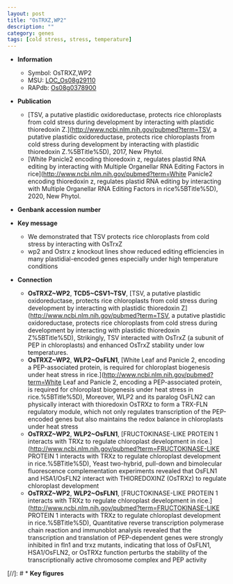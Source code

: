 ```yaml
---
layout: post
title: "OsTRXZ,WP2"
description: ""
category: genes
tags: [cold stress, stress, temperature]
---
```


* **Information**  
    + Symbol: OsTRXZ,WP2  
    + MSU: [LOC_Os08g29110](http://rice.plantbiology.msu.edu/cgi-bin/ORF_infopage.cgi?orf=LOC_Os08g29110)  
    + RAPdb: [Os08g0378900](http://rapdb.dna.affrc.go.jp/viewer/gbrowse_details/irgsp1?name=Os08g0378900)  

* **Publication**  
    + [TSV, a putative plastidic oxidoreductase, protects rice chloroplasts from cold stress during development by interacting with plastidic thioredoxin Z.](http://www.ncbi.nlm.nih.gov/pubmed?term=TSV, a putative plastidic oxidoreductase, protects rice chloroplasts from cold stress during development by interacting with plastidic thioredoxin Z.%5BTitle%5D), 2017, New Phytol.
    + [White Panicle2 encoding thioredoxin z, regulates plastid RNA editing by interacting with Multiple Organellar RNA Editing Factors in rice](http://www.ncbi.nlm.nih.gov/pubmed?term=White Panicle2 encoding thioredoxin z, regulates plastid RNA editing by interacting with Multiple Organellar RNA Editing Factors in rice%5BTitle%5D), 2020, New Phytol.

* **Genbank accession number**  

* **Key message**  
    + We demonstrated that TSV protects rice chloroplasts from cold stress by interacting with OsTrxZ
    + wp2 and Ostrx z knockout lines show reduced editing efficiencies in many plastidial-encoded genes especially under high temperature conditions

* **Connection**  
    + __OsTRXZ~WP2__, __TCD5~CSV1~TSV__, [TSV, a putative plastidic oxidoreductase, protects rice chloroplasts from cold stress during development by interacting with plastidic thioredoxin Z](http://www.ncbi.nlm.nih.gov/pubmed?term=TSV, a putative plastidic oxidoreductase, protects rice chloroplasts from cold stress during development by interacting with plastidic thioredoxin Z%5BTitle%5D), Strikingly, TSV interacted with OsTrxZ (a subunit of PEP in chloroplasts) and enhanced OsTrxZ stability under low temperatures.
    + __OsTRXZ~WP2__, __WLP2~OsFLN1__, [White Leaf and Panicle 2, encoding a PEP-associated protein, is required for chloroplast biogenesis under heat stress in rice.](http://www.ncbi.nlm.nih.gov/pubmed?term=White Leaf and Panicle 2, encoding a PEP-associated protein, is required for chloroplast biogenesis under heat stress in rice.%5BTitle%5D),  Moreover, WLP2 and its paralog OsFLN2 can physically interact with thioredoxin OsTRXz to form a TRX-FLN regulatory module, which not only regulates transcription of the PEP-encoded genes but also maintains the redox balance in chloroplasts under heat stress
    + __OsTRXZ~WP2__, __WLP2~OsFLN1__, [FRUCTOKINASE-LIKE PROTEIN 1 interacts with TRXz to regulate chloroplast development in rice.](http://www.ncbi.nlm.nih.gov/pubmed?term=FRUCTOKINASE-LIKE PROTEIN 1 interacts with TRXz to regulate chloroplast development in rice.%5BTitle%5D),  Yeast two-hybrid, pull-down and bimolecular fluorescence complementation experiments revealed that OsFLN1 and HSA1/OsFLN2 interact with THIOREDOXINZ (OsTRXz) to regulate chloroplast development
    + __OsTRXZ~WP2__, __WLP2~OsFLN1__, [FRUCTOKINASE-LIKE PROTEIN 1 interacts with TRXz to regulate chloroplast development in rice.](http://www.ncbi.nlm.nih.gov/pubmed?term=FRUCTOKINASE-LIKE PROTEIN 1 interacts with TRXz to regulate chloroplast development in rice.%5BTitle%5D),  Quantitative reverse transcription polymerase chain reaction and immunoblot analysis revealed that the transcription and translation of PEP-dependent genes were strongly inhibited in fln1 and trxz mutants, indicating that loss of OsFLN1, HSA1/OsFLN2, or OsTRXz function perturbs the stability of the transcriptionally active chromosome complex and PEP activity

[//]: # * **Key figures**  


